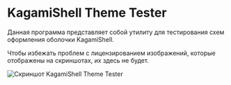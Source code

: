 # KagamiShell Theme Tester

Данная программа представляет собой утилиту для тестирования схем оформления оболочки KagamiShell.

Чтобы избежать проблем с лицензированием изображений, которые отображены на скриншотах, их здесь не будет.

![Скриншот KagamiShell Theme Tester](https://kagaminep.neocities.org/kagamishell/screenshots/kstt_screenshot.png)
